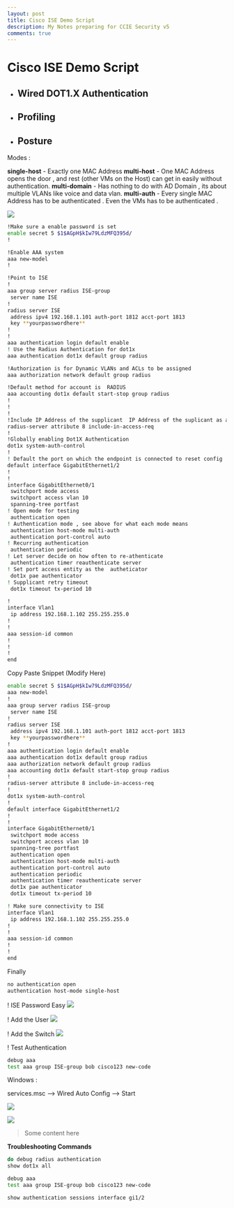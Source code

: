 ```yaml
---
layout: post
title: Cisco ISE Demo Script
description: My Notes preparing for CCIE Security v5
comments: true
---
```


# Cisco ISE Demo Script
- ## Wired DOT1.X  Authentication
- ## Profiling
- ## Posture


Modes :

**single-host**  - Exactly one MAC Address
**multi-host** -   One MAC Address opens the door , and rest (other VMs on the Host)  can get in easily without authentication.
**multi-domain** -  Has nothing to do with AD Domain , its about multiple VLANs like voice and data vlan.
**multi-auth**  -  Every single MAC Address has to be authenticated . Even the VMs has to be authenticated .


![](assets/markdown-img-paste-2018110420170354.png)



```sh
!Make sure a enable password is set
enable secret 5 $1$AGpH$kIw79LdzMFQ395d/
!

!Enable AAA system
aaa new-model
!

!Point to ISE
!
aaa group server radius ISE-group
 server name ISE
!
radius server ISE
 address ipv4 192.168.1.101 auth-port 1812 acct-port 1813
 key **yourpasswordhere**
!
!
aaa authentication login default enable
! Use the Radius Authentication for dot1x
aaa authentication dot1x default group radius

!Authorization is for Dynamic VLANs and ACLs to be assigned
aaa authorization network default group radius

!Default method for account is  RADIUS
aaa accounting dot1x default start-stop group radius
!
!
!
!Include IP Address of the supplicant  IP Address of the suplicant as a part of the request.
radius-server attribute 8 include-in-access-req
!
!Globally enabling Dot1X Authentication
dot1x system-auth-control
!
! Default the port on which the endpoint is connected to reset config
default interface GigabitEthernet1/2
!
!
interface GigabitEthernet0/1
 switchport mode access
 switchport access vlan 10
 spanning-tree portfast
! Open mode for testing
 authentication open
! Authentication mode , see above for what each mode means
 authentication host-mode multi-auth
 authentication port-control auto
! Recurring authentication
 authentication periodic
! Let server decide on how often to re-athenticate
 authentication timer reauthenticate server
! Set port access entity as the  autheticator
 dot1x pae authenticator
! Supplicant retry timeout
 dot1x timeout tx-period 10

!
interface Vlan1
 ip address 192.168.1.102 255.255.255.0
!
!
aaa session-id common
!
!
!
end

```

Copy Paste Snippet (Modify Here)

```sh
enable secret 5 $1$AGpH$kIw79LdzMFQ395d/
aaa new-model
!
aaa group server radius ISE-group
 server name ISE
!
radius server ISE
 address ipv4 192.168.1.101 auth-port 1812 acct-port 1813
 key **yourpasswordhere**
!
aaa authentication login default enable
aaa authentication dot1x default group radius
aaa authorization network default group radius
aaa accounting dot1x default start-stop group radius
!
radius-server attribute 8 include-in-access-req
!
dot1x system-auth-control
!
default interface GigabitEthernet1/2
!
!
interface GigabitEthernet0/1
 switchport mode access
 switchport access vlan 10
 spanning-tree portfast
 authentication open
 authentication host-mode multi-auth
 authentication port-control auto
 authentication periodic
 authentication timer reauthenticate server
 dot1x pae authenticator
 dot1x timeout tx-period 10

! Make sure connectivity to ISE
interface Vlan1
 ip address 192.168.1.102 255.255.255.0
!
!
aaa session-id common
!
!
end

```

Finally

```sh
no authentication open
authentication host-mode single-host
```



! ISE Password Easy
![](assets/markdown-img-paste-20181104205150657.png)

! Add the User
![](assets/markdown-img-paste-20181104205619430.png)

! Add the Switch
![](assets/markdown-img-paste-20181104205545490.png)

! Test Authentication

```sh
debug aaa
test aaa group ISE-group bob cisco123 new-code
```

Windows :

services.msc --> Wired Auto Config --> Start

![](assets/markdown-img-paste-20181104220926256.png)

![](assets/markdown-img-paste-20181104221039835.png)

> Some content here

**Troubleshooting Commands**

```sh
do debug radius authentication
show dot1x all

debug aaa
test aaa group ISE-group bob cisco123 new-code

show authentication sessions interface gi1/2

```
